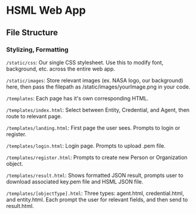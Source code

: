 # HSML Web App

## File Structure

### Stylizing, Formatting


``/static/css``: Our single CSS stylesheet. Use this to modify font, background, etc. across the entire web app.

``/static/images``: Store relevant images (ex. NASA logo, our background) here, then pass the filepath as /static/images/yourImage.png in your code.

``/templates``: Each page has it's own corresponding HTML.

``/templates/index.html``: Select between Entity, Credential, and Agent, then route to relevant page.

``/templates/landing.html``: First page the user sees. Prompts to login or register.

``/templates/login.html``: Login page. Prompts to upload .pem file.

``/templates/register.html``: Prompts to create new Person or Organization object.

``/templates/result.html``:  Shows formatted JSON result, prompts user to download associated key.pem file and HSML JSON file.

``/templates/[objectType].html``: Three types: agent.html, credential.html, and entity.html. Each prompt the user for relevant fields, and then send to result.html.
### 
